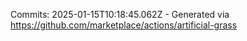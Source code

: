Commits: 2025-01-15T10:18:45.062Z - Generated via https://github.com/marketplace/actions/artificial-grass
<br>
